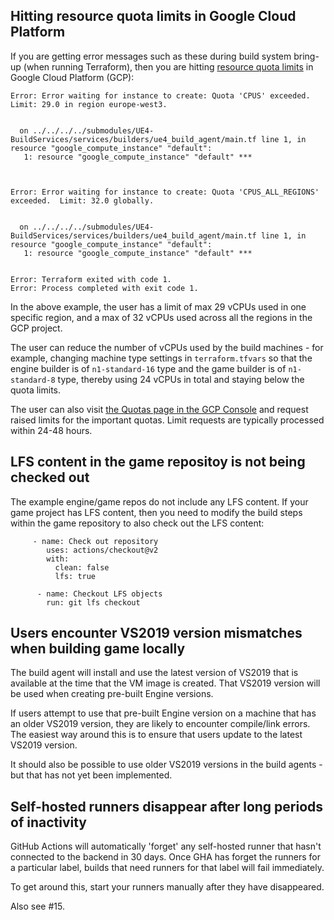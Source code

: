 ## Hitting resource quota limits in Google Cloud Platform

If you are getting error messages such as these during build system bring-up (when running Terraform), then
you are hitting [resource quota limits](https://cloud.google.com/compute/quotas) in Google Cloud Platform (GCP):

```
Error: Error waiting for instance to create: Quota 'CPUS' exceeded.  Limit: 29.0 in region europe-west3.


  on ../../../../submodules/UE4-BuildServices/services/builders/ue4_build_agent/main.tf line 1, in resource "google_compute_instance" "default":
   1: resource "google_compute_instance" "default" ***



Error: Error waiting for instance to create: Quota 'CPUS_ALL_REGIONS' exceeded.  Limit: 32.0 globally.


  on ../../../../submodules/UE4-BuildServices/services/builders/ue4_build_agent/main.tf line 1, in resource "google_compute_instance" "default":
   1: resource "google_compute_instance" "default" ***


Error: Terraform exited with code 1.
Error: Process completed with exit code 1.
```

In the above example, the user has a limit of max 29 vCPUs used in one specific region, and a max of 32 vCPUs used across all the regions in the GCP project.

The user can reduce the number of vCPUs used by the build machines - for example, changing machine type settings in `terraform.tfvars` so that the engine builder is of `n1-standard-16` type and the game builder is of `n1-standard-8` type, thereby using 24 vCPUs in total and staying below the quota limits.

The user can also visit [the Quotas page in the GCP Console](https://console.cloud.google.com/iam-admin/quotas) and request raised limits for the important quotas. Limit requests are typically processed within 24-48 hours.

## LFS content in the game repositoy is not being checked out

The example engine/game repos do not include any LFS content. If your game project has LFS content, then you need to modify the build steps within the game repository to also check out the LFS content:

```
     - name: Check out repository
        uses: actions/checkout@v2
        with:
          clean: false
          lfs: true

      - name: Checkout LFS objects
        run: git lfs checkout

```

## Users encounter VS2019 version mismatches when building game locally

The build agent will install and use the latest version of VS2019 that is available at the time that the VM image is created. That VS2019 version will be used when creating pre-built Engine versions.

If users attempt to use that pre-built Engine version on a machine that has an older VS2019 version, they are likely to encounter compile/link errors. The easiest way around this is to ensure that users update to the latest VS2019 version.

It should also be possible to use older VS2019 versions in the build agents - but that has not yet been implemented.

## Self-hosted runners disappear after long periods of inactivity

GitHub Actions will automatically 'forget' any self-hosted runner that hasn't connected to the backend in 30 days. Once GHA has forget the runners for a particular label, builds that need runners for that label will fail immediately.

To get around this, start your runners manually after they have disappeared.

Also see #15.

